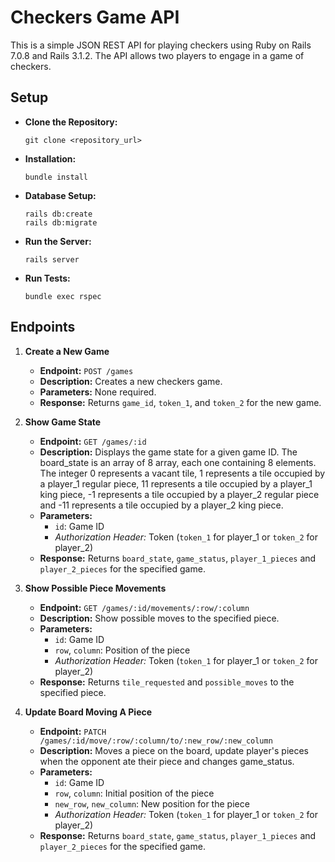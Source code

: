 # Checkers Game API

This is a simple JSON REST API for playing checkers using Ruby on Rails 7.0.8 and Rails 3.1.2. The API allows two players to engage in a game of checkers.

## Setup

- **Clone the Repository:**
  ```
  git clone <repository_url>
  ```

- **Installation:**
  ```
  bundle install
  ```

- **Database Setup:**
  ```
  rails db:create
  rails db:migrate
  ```

- **Run the Server:**
  ```
  rails server
  ```

- **Run Tests:**
  ```
  bundle exec rspec
  ```

## Endpoints

1. **Create a New Game**
   - **Endpoint:** `POST /games`
   - **Description:** Creates a new checkers game.
   - **Parameters:** None required.
   - **Response:** Returns `game_id`, `token_1`, and `token_2` for the new game.

2. **Show Game State**
   - **Endpoint:** `GET /games/:id`
   - **Description:** Displays the game state for a given game ID. The board_state is an array of 8 array, each one containing 8 elements. The integer 0 represents a vacant tile, 1 represents a tile occupied by a player_1 regular piece, 11 represents a tile occupied by a player_1 king piece, -1 represents a tile occupied by a player_2 regular piece and -11 represents a tile occupied by a player_2 king piece.
   - **Parameters:**
     - `id`: Game ID
     - *Authorization Header:* Token (`token_1` for player_1 or `token_2` for player_2)
   - **Response:** Returns `board_state`, `game_status`, `player_1_pieces` and `player_2_pieces` for the specified game.

3. **Show Possible Piece Movements**
   - **Endpoint:** `GET /games/:id/movements/:row/:column`
   - **Description:** Show possible moves to the specified piece.
   - **Parameters:**
     - `id`: Game ID
     - `row`, `column`: Position of the piece
     - *Authorization Header:* Token (`token_1` for player_1 or `token_2` for player_2)
   - **Response:** Returns `tile_requested` and `possible_moves` to the specified piece.

4. **Update Board Moving A Piece**
   - **Endpoint:** `PATCH /games/:id/move/:row/:column/to/:new_row/:new_column`
   - **Description:** Moves a piece on the board, update player's pieces when the opponent ate their piece and changes game_status.
   - **Parameters:**
     - `id`: Game ID
     - `row`, `column`: Initial position of the piece
     - `new_row`, `new_column`: New position for the piece
     - *Authorization Header:* Token (`token_1` for player_1 or `token_2` for player_2)
   - **Response:** Returns `board_state`, `game_status`, `player_1_pieces` and `player_2_pieces` for the specified game.

